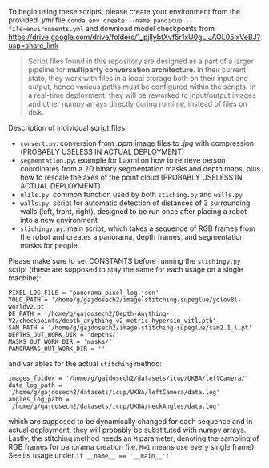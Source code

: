 To begin using these scripts, please create your environment from the provided *.yml* file `conda env create --name panoicup --file=environments.yml` and download model checkpoints from [https://drive.google.com/drive/folders/1_pjllybtXvf5r1xU0gLlJAOL05ixVeBJ?usp=share_link
](https://drive.google.com/drive/folders/1_pjllybtXvf5r1xU0gLlJAOL05ixVeBJ?usp=share_link)

> Script files found in this repository are designed as a part of a larger pipeline for **multiparty conversation architecture**. In their current state, they work with files in a local storage both on their input and output, hence various paths must be configured within the scripts. 
In a real-time deployment, they will be reworked to input/output images and other numpy arrays directly during runtime, instead of files on disk. 

Description of individual script files:

- `convert.py`: conversion from *.ppm* image files to *.jpg* with compression (PROBABLY USELESS IN ACTUAL DEPLOYMENT)
- `segmentation.py`: example for Laxmi on how to retrieve person coordinates from a 2D binary segmentation masks and depth maps, plus how to rescale the axes of the point cloud (PROBABLY USELESS IN ACTUAL DEPLOYMENT)
- `ulils.py`: common function used by both `stiching.py` and `walls.py`
- `walls.py`: script for automatic detection of distances of 3 surrounding walls (left, front, right), designed to be run once after placing a robot into a new environment
- `stichingy.py`: main script, which takes a sequence of RGB frames from the robot and creates a panorama, depth frames, and segmentation masks for people.

Please make sure to set CONSTANTS before running the `stichingy.py` script (these are supposed to stay the same for each usage on a single machine):

```
PIXEL_LOG_FILE = 'panorama_pixel_log.json'
YOLO_PATH = '/home/g/gajdosech2/image-stitching-supeglue/yolov8l-worldv2.pt'
DE_PATH = '/home/g/gajdosech2/Depth-Anything-V2/checkpoints/depth_anything_v2_metric_hypersim_vitl.pth'
SAM_PATH = '/home/g/gajdosech2/image-stitching-supeglue/sam2.1_l.pt'
DEPTHS_OUT_WORK_DIR = 'depths/'
MASKS_OUT_WORK_DIR = 'masks/'
PANORAMAS_OUT_WORK_DIR = ''
```

and variables for the actual `stitching` method:

```
images_folder = '/home/g/gajdosech2/datasets/icup/UKBA/leftCamera/'
data_log_path = '/home/g/gajdosech2/datasets/icup/UKBA/leftCamera/data.log'
angles_log_path = '/home/g/gajdosech2/datasets/icup/UKBA/neckAngles/data.log'
```

which are supposed to be dynamically changed for each sequence and in actual deployment, they will probably be substituted with numpy arrays. Lastly, the stitching method needs an `M` parameter, denoting the sampling of RGB frames for panorama creation (i.e. `M=1` means use every single frame). 
See its usage under `if __name__ == '__main__':`
